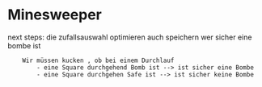 # Minesweeper

next steps: die zufallsauswahl optimieren
			auch speichern wer sicher eine bombe ist
			
			
		Wir müssen kucken , ob bei einem Durchlauf
			- eine Square durchgehend Bomb ist --> ist sicher eine Bombe
			- eine Square durchgehen Safe ist --> ist sicher keine Bombe 